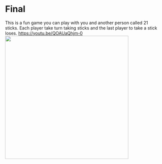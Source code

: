# Final
This is a fun game you can play with you and another person called 21 sticks. Each player take turn taking sticks and the last player to take a stick loses.
https://youtu.be/QOAUaQhjm-0
<img src="FlowchartFinal.jpg" height = "400" width ="400">
